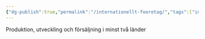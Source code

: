 ```yaml
---
{"dg-publish":true,"permalink":"/internationellt-foeretag/","tags":["industriellekonomi"]}
---
```



Produktion, utveckling och försäljning i minst två länder
